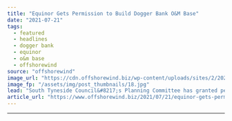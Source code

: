 ```yaml
---
title: "Equinor Gets Permission to Build Dogger Bank O&M Base"
date: "2021-07-21"
tags: 
  - featured
  - headlines
  - dogger bank
  - equinor
  - o&m base
  - offshorewind
source: "offshorewind"
image_url: "https://cdn.offshorewind.biz/wp-content/uploads/sites/2/2021/07/21154003/Dogger-Bank-OWF-OM-base_-c-Dogger-Bank-Wind-Farm.jpg"
image_fp: "/assets/img/post_thumbnails/18.jpg"
lead: "South Tyneside Council&#8217;s Planning Committee has granted permission for the construction of Dogger Bank"
article_url: "https://www.offshorewind.biz/2021/07/21/equinor-gets-permission-to-build-dogger-bank-om-base/"
---
```


---
